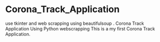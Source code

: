 # Corona_Track_Application
use tkinter and web scrapping using beautifulsoup .
Corona Track Application Using Python webscrapping
This is a my first Corona Track Application.
